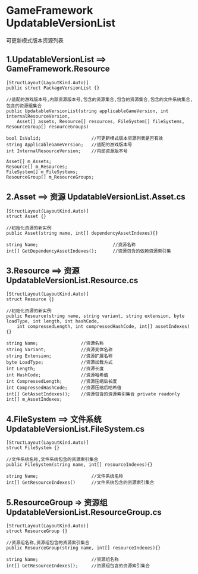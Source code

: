 # GameFramework UpdatableVersionList

可更新模式版本资源列表

## 1.UpdatableVersionList  ==> GameFramework.Resource  
	[StructLayout(LayoutKind.Auto)]  
    public struct PackageVersionList {}
	
	//适配的游戏版本号,内部资源版本号,包含的资源集合,包含的资源集合,包含的文件系统集合,包含的资源组集合
	public UpdatableVersionList(string applicableGameVersion, int internalResourceVersion, 
		Asset[] assets, Resource[] resources, FileSystem[] fileSystems, ResourceGroup[] resourceGroups)
    
	bool IsValid;					//可更新模式版本资源列表是否有效
	string ApplicableGameVersion;	//适配的游戏版本号
	int InternalResourceVersion;	//内部资源版本号
	
	Asset[] m_Assets;
	Resource[] m_Resources;
	FileSystem[] m_FileSystems;
	ResourceGroup[] m_ResourceGroups;
	
## 2.Asset ==> 资源 UpdatableVersionList.Asset.cs  
	[StructLayout(LayoutKind.Auto)]    
	struct Asset {}
	
	//初始化资源的新实例  
	public Asset(string name, int[] dependencyAssetIndexes){}  
	
	string Name;							//资源名称  
	int[] GetDependencyAssetIndexes();		//资源包含的依赖资源索引集  
	
## 3.Resource ==> 资源 UpdatableVersionList.Resource.cs  
	[StructLayout(LayoutKind.Auto)]  
	struct Resource {}  
	
	//初始化资源的新实例
	public Resource(string name, string variant, string extension, byte loadType, int length, int hashCode, 
		int compressedLength, int compressedHashCode, int[] assetIndexes){}
	
	string Name;				//资源名称
	string Variant;				//资源变体名称
	string Extension;			//资源扩展名称
	byte LoadType;				//资源加载方式
	int Length;					//资源长度
	int HashCode;				//资源哈希值
	int CompressedLength;		//资源压缩后长度
	int CompressedHashCode;		//资源压缩后哈希值
	int[] GetAssetIndexes();	//资源包含的资源索引集合 private readonly int[] m_AssetIndexes;

## 4.FileSystem ==> 文件系统 UpdatableVersionList.FileSystem.cs
	[StructLayout(LayoutKind.Auto)]  
	struct FileSystem {}  
	
	//文件系统名称,文件系统包含的资源索引集合
	public FileSystem(string name, int[] resourceIndexes){}
	
	string Name;					//文件系统名称
	int[] GetResourceIndexes()		//文件系统包含的资源索引集合

## 5.ResourceGroup => 资源组 UpdatableVersionList.ResourceGroup.cs
	[StructLayout(LayoutKind.Auto)]  
	struct ResourceGroup {}  
	
	//资源组名称,资源组包含的资源索引集合
	public ResourceGroup(string name, int[] resourceIndexes){}
	
	string Name;					//资源组名称
	int[] GetResourceIndexes();		//资源组包含的资源索引集合



















